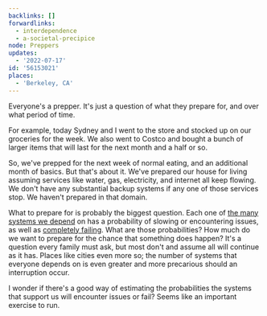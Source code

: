 ```yaml
---
backlinks: []
forwardlinks:
  - interdependence
  - a-societal-precipice
node: Preppers
updates:
  - '2022-07-17'
id: '56153021'
places:
  - 'Berkeley, CA'
---
```

Everyone's a prepper. It's just a question of what they prepare for, and over what period of time. 

For example, today Sydney and I went to the store and stocked up on our groceries for the week. We also went to Costco and bought a bunch of larger items that will last for the next month and a half or so. 

So, we've prepped for the next week of normal eating, and an additional month of basics. But that's about it. We've prepared our house for living assuming services like water, gas, electricity, and internet all keep flowing. We don't have any substantial backup systems if any one of those services stop. We haven't prepared in that domain. 

What to prepare for is probably the biggest question. Each one of [the many systems we depend](interdependence.md) on has a probability of slowing or encountering issues, as well as [completely failing](a-societal-precipice.md). What are those probabilities? How much do we want to prepare for the chance that something does happen? It's a question every family must ask, but most don't and assume all will continue as it has. Places like cities even more so; the number of systems that everyone depends on is even greater and more precarious should an interruption occur. 

I wonder if there's a good way of estimating the probabilities the systems that support us will encounter issues or fail? Seems like an important exercise to run. 



